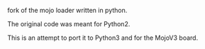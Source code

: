 fork of the mojo loader written in python.

The original code was meant for Python2. 

This is an attempt to port it to Python3 and for the MojoV3 board. 





